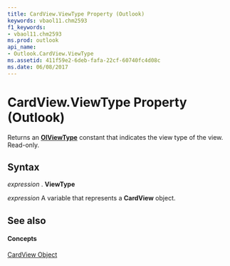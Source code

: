 ```yaml
---
title: CardView.ViewType Property (Outlook)
keywords: vbaol11.chm2593
f1_keywords:
- vbaol11.chm2593
ms.prod: outlook
api_name:
- Outlook.CardView.ViewType
ms.assetid: 411f59e2-6deb-fafa-22cf-60740fc4d08c
ms.date: 06/08/2017
---
```



# CardView.ViewType Property (Outlook)

Returns an **[OlViewType](olviewtype-enumeration-outlook.md)** constant that indicates the view type of the view. Read-only.


## Syntax

 _expression_ . **ViewType**

 _expression_ A variable that represents a **CardView** object.


## See also


#### Concepts


[CardView Object](cardview-object-outlook.md)

